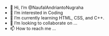 - 👋 Hi, I’m @NaufalAndriantoNugraha
- 👀 I’m interested in Coding
- 🌱 I’m currently learning HTML, CSS, and C++.
- 💞️ I’m looking to collaborate on ...
- 📫 How to reach me ...

<!---
NaufalAndriantoNugraha/NaufalAndriantoNugraha is a ✨ special ✨ repository because its `README.md` (this file) appears on your GitHub profile.
You can click the Preview link to take a look at your changes.
--->
